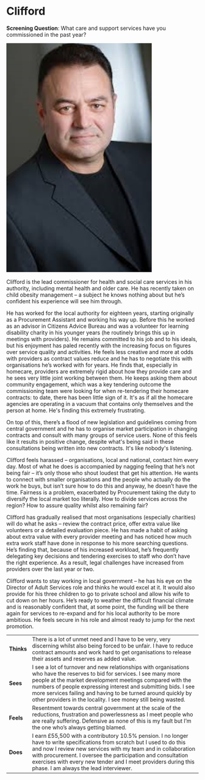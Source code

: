 # Clifford

**Screening Question**: What care and support services have you commissioned in the past year?

![](<../../../.gitbook/assets/image (1).png>)

Clifford is the lead commissioner for health and social care services in his authority, including mental health and older care. He has recently taken on child obesity management – a subject he knows nothing about but he’s confident his experience will see him through.

He has worked for the local authority for eighteen years, starting originally as a Procurement Assistant and working his way up. Before this he worked as an advisor in Citizens Advice Bureau and was a volunteer for learning disability charity in his younger years (he routinely brings this up in meetings with providers). He remains committed to his job and to his ideals, but his enjoyment has paled recently with the increasing focus on figures over service quality and activities. He feels less creative and more at odds with providers as contract values reduce and he has to negotiate this with organisations he’s worked with for years. He finds that, especially in homecare, providers are extremely rigid about how they provide care and he sees very little joint working between them. He keeps asking them about community engagement, which was a key tendering outcome the commissioning team were looking for when re-tendering their homecare contracts: to date, there has been little sign of it. It's as if all the homecare agencies are operating in a vacuum that contains only themselves and the person at home. He's finding this extremely frustrating.

On top of this, there’s a flood of new legislation and guidelines coming from central government and he has to organise market participation in changing contracts and consult with many groups of service users. None of this feels like it results in positive change, despite what's being said in these consultations being written into new contracts. It's like nobody's listening.

Clifford feels harassed – organisations, local and national, contact him every day. Most of what he does is accompanied by nagging feeling that he’s not being fair – it’s only those who shout loudest that get his attention. He wants to connect with smaller organisations and the people who actually do the work he buys, but isn’t sure how to do this and anyway, he doesn’t have the time. Fairness is a problem, exacerbated by Procurement taking the duty to diversify the local market too literally. How to divide services across the region? How to assure quality whilst also remaining fair?

Clifford has gradually realised that most organisations (especially charities) will do what he asks – review the contract price, offer extra value like volunteers or a detailed evaluation piece. He has made a habit of asking about extra value with every provider meeting and has noticed how much extra work staff have done in response to his more searching questions. He’s finding that, because of his increased workload, he’s frequently delegating key decisions and tendering exercises to staff who don’t have the right experience. As a result, legal challenges have increased from providers over the last year or two.

Clifford wants to stay working in local government – he has his eye on the Director of Adult Services role and thinks he would excel at it. It would also provide for his three children to go to private school and allow his wife to cut down on her hours. He’s ready to weather the difficult financial climate and is reasonably confident that, at some point, the funding will be there again for services to re-expand and for his local authority to be more ambitious. He feels secure in his role and almost ready to jump for the next promotion.

|            |                                                                                                                                                                                                                                                                                                                                                                                           |
| ---------- | ----------------------------------------------------------------------------------------------------------------------------------------------------------------------------------------------------------------------------------------------------------------------------------------------------------------------------------------------------------------------------------------- |
| **Thinks** | There is a lot of unmet need and I have to be very, very discerning whilst also being forced to be unfair. I have to reduce contract amounts and work hard to get organisations to release their assets and reserves as added value.                                                                                                                                                      |
| **Sees**   | I see a lot of turnover and new relationships with organisations who have the reserves to bid for services. I see many more people at the market development meetings compared with the numbers of people expressing interest and submitting bids. I see more services failing and having to be turned around quickly by other providers in the locality. I see money still being wasted. |
| **Feels**  | Resentment towards central government at the scale of the reductions, frustration and powerlessness as I meet people who are really suffering. Defensive as none of this is my fault but I’m the one who’s always getting blamed.                                                                                                                                                         |
| **Does**   | I earn £55,500 with a contributory 10.5% pension. I no longer have to write specifications from scratch but I used to do this and now I review new services with my team and in collaboration with procurement. I oversee the participation and consultation exercises with every new tender and I meet providers during this phase. I am always the lead interviewer.                    |
